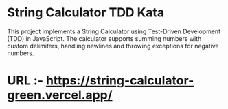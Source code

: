 # String Calculator TDD Kata

This project implements a String Calculator using Test-Driven Development (TDD) in JavaScript. The calculator supports summing numbers with custom delimiters, handling newlines and throwing exceptions for negative numbers.


# URL :- https://string-calculator-green.vercel.app/